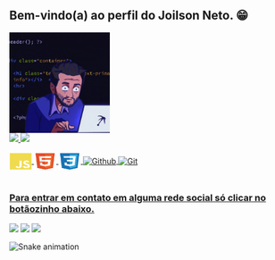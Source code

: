 ## Bem-vindo(a) ao perfil do Joilson Neto. 😁

<div>
<img align="center" alt=Me-Programming height="180em" width="" src="./giphy (1).gif">
</div>

 <div>
  <a href="https://github.com/JoilsonSampaioN">
  <img height="180em" src="https://github-readme-stats.vercel.app/api?username=JoilsonSampaioN&show_icons=true&theme=dracula&include_all_commits=true&count_private=true"/>
  <img height="180em" src="https://github-readme-stats.vercel.app/api/top-langs/?username=JoilsonSampaioN&layout=compact&langs_count=6&theme=dracula"/>
</div>
<div style="display: inline_block"><br>
  <img align="center" alt="Js" height="30" width="40" src="https://raw.githubusercontent.com/devicons/devicon/master/icons/javascript/javascript-plain.svg">
  <img align="center" alt="HTML" height="30" width="40" src="https://raw.githubusercontent.com/devicons/devicon/master/icons/html5/html5-original.svg">
  <img align="center" alt="CSS" height="30" width="40" src="https://raw.githubusercontent.com/devicons/devicon/master/icons/css3/css3-original.svg">
  <img align="center" alt="Github" height="30" width="40" src="https://cdn.jsdelivr.net/gh/devicons/devicon/icons/git/git-original.svg" />
  <img align="center" alt="Git" height="30" width="40" src="https://cdn.jsdelivr.net/gh/devicons/devicon/icons/github/github-original.svg"/>
          
</div>
 
 <br>
 
  ### Para entrar em contato em alguma rede social só clicar no botãozinho abaixo.
 
<div> 
  <a href="https://www.instagram.com/netocsampaio/" target="_blank"><img src="https://img.shields.io/badge/-Instagram-%23E4405F?style=for-the-badge&logo=instagram&logoColor=white" target="_blank"></a>
  <a href = "mailto:Sampaioncs@gmail.com"><img src="https://img.shields.io/badge/-Gmail-%23333?style=for-the-badge&logo=gmail&logoColor=white" target="_blank"></a>
  <a href="https://www.linkedin.com/in/joilson-neto-03374816b/" target="_blank"><img src="https://img.shields.io/badge/-LinkedIn-%230077B5?style=for-the-badge&logo=linkedin&logoColor=white" target="_blank"></a> 
 
  ![Snake animation](https://github.com/JoilsonSampaioN/JoilsonSampaioN/blob/output/github-contribution-grid-snake.svg)

</div>
